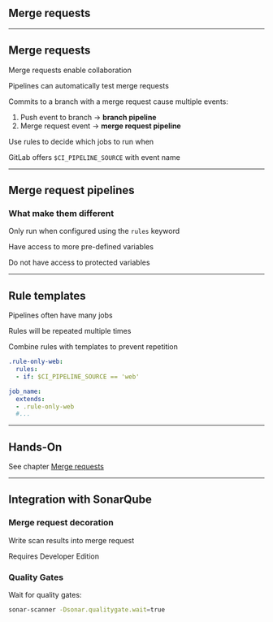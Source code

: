 <!-- .slide: id="gitlab_merge_requests" class="vertical-center" -->

<i class="fa-duotone fa-merge fa-8x fa-duotone-colors" style="float: right; color: grey;"></i>

## Merge requests

---

## Merge requests

Merge requests enable collaboration

Pipelines can automatically test merge requests [](https://docs.gitlab.com/ee/ci/pipelines/merge_request_pipelines.html)

Commits to a branch with a merge request cause multiple events:

1. Push event to branch -> **branch pipeline**
1. Merge request event -> **merge request pipeline**

Use rules [<i class="fa-solid fa-arrow-right-to-bracket"></i>](#/gitlab_rules) to decide which jobs to run when

GitLab offers `$CI_PIPELINE_SOURCE` with event name

---

## Merge request pipelines

### What make them different

Only run when configured using the `rules` keyword [](https://docs.gitlab.com/ee/ci/pipelines/merge_request_pipelines.html#use-rules-to-add-jobs)

Have access to more pre-defined variables [](https://docs.gitlab.com/ee/ci/variables/predefined_variables.html#predefined-variables-for-merge-request-pipelines)

Do not have access to protected variables

---

## Rule templates

Pipelines often have many jobs

Rules will be repeated multiple times

Combine rules with templates to prevent repetition

```yaml
.rule-only-web:
  rules:
  - if: $CI_PIPELINE_SOURCE == 'web'

job_name:
  extends:
  - .rule-only-web
  #...
```

---

## Hands-On

See chapter [Merge requests](/hands-on/2024-11-12/140_merge_requests/exercise/)

---

## Integration with SonarQube

### Merge request decoration

Write scan results into merge request [](https://docs.sonarsource.com/sonarqube/latest/devops-platform-integration/gitlab-integration/)

Requires Developer Edition

### Quality Gates

Wait for quality gates:

```bash
sonar-scanner -Dsonar.qualitygate.wait=true
```
